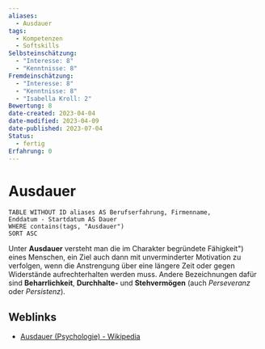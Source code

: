 ```yaml
---
aliases:
  - Ausdauer
tags:
  - Kompetenzen
  - Softskills
Selbsteinschätzung:
  - "Interesse: 8"
  - "Kenntnisse: 8"
Fremdeinschätzung:
  - "Interesse: 8"
  - "Kenntnisse: 8"
  - "Isabella Kroll: 2"
Bewertung: 8
date-created: 2023-04-04
date-modified: 2023-04-09
date-published: 2023-07-04
Status:
  - fertig
Erfahrung: 0
---
```


# Ausdauer

```dataview
TABLE WITHOUT ID aliases AS Berufserfahrung, Firmenname,
Enddatum - Startdatum AS Dauer
WHERE contains(tags, "Ausdauer")
SORT ASC
```


Unter **Ausdauer** versteht man die im Charakter begründete Fähigkeit") eines Menschen, ein Ziel auch dann mit unverminderter Motivation zu verfolgen, wenn die Anstrengung über eine längere Zeit oder gegen Widerstände aufrechterhalten werden muss. Andere Bezeichnungen dafür sind **Beharrlichkeit**, **Durchhalte-** und **Stehvermögen** (auch _Perseveranz_ oder _Persistenz_).

## Weblinks

- [Ausdauer (Psychologie) - Wikipedia](<https://de.wikipedia.org/wiki/Ausdauer_(Psychologie)>)
